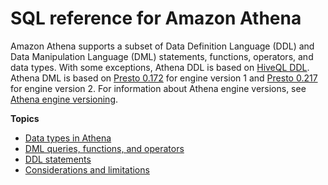 # SQL reference for Amazon Athena<a name="ddl-sql-reference"></a>

Amazon Athena supports a subset of Data Definition Language \(DDL\) and Data Manipulation Language \(DML\) statements, functions, operators, and data types\. With some exceptions, Athena DDL is based on [HiveQL DDL](https://cwiki.apache.org/confluence/display/Hive/LanguageManual+DDL)\. Athena DML is based on [Presto 0\.172](https://prestodb.io/docs/0.172/index.html) for engine version 1 and [Presto 0\.217](https://prestodb.io/docs/0.217/index.html) for engine version 2\. For information about Athena engine versions, see [Athena engine versioning](engine-versions.md)\.

**Topics**
+ [Data types in Athena](data-types.md)
+ [DML queries, functions, and operators](functions-operators-reference-section.md)
+ [DDL statements](language-reference.md)
+ [Considerations and limitations](other-notable-limitations.md)